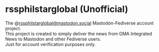 # rssphilstarglobal (Unofficial)
The @rssphilstarglobal@mastodon.social Mastodon-Fediverse account project. <br>
This project is created to simply deliver the news from GMA Integrated News to Mastodon and other Fediverse users.<br>
Just for account verification purposes only.
